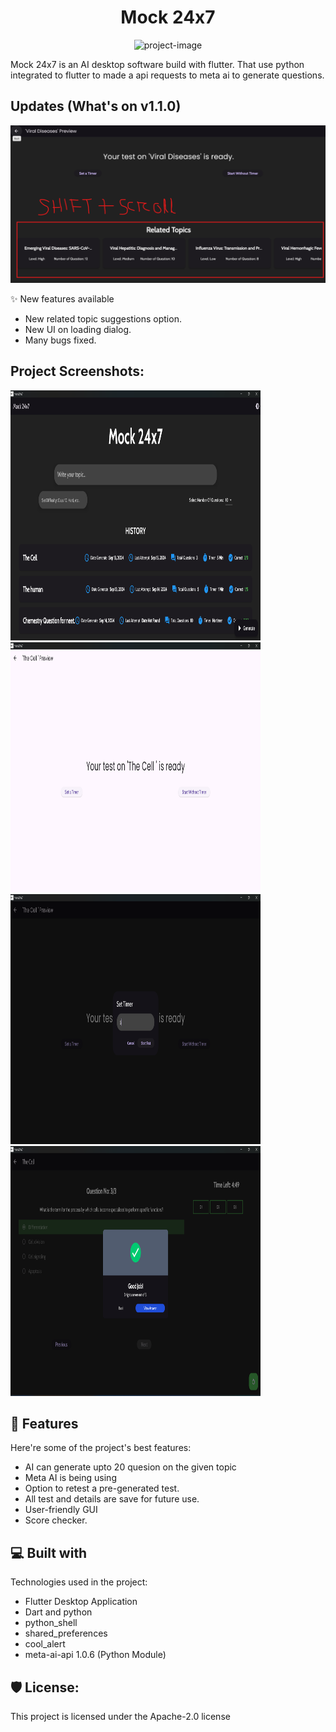 <h1 align="center" id="title">Mock 24x7</h1>

<p align="center"><img src="https://socialify.git.ci/somnathdashs/Mock-24x7/image?description=1&amp;font=Bitter&amp;language=1&amp;logo=https%3A%2F%2Fgithub.com%2Fsomnathdashs%2FMock-24x7%2Fblob%2Fmain%2FScreenshot%2FMOCK.jpg%3Fraw%3Dtrue&amp;name=1&amp;pattern=Solid&amp;theme=Dark" alt="project-image"></p>

<p id="description">Mock 24x7 is an AI desktop software build with flutter. That use python integrated to flutter to made a api requests to meta ai to generate questions.</p>

## Updates (What's on v1.1.0)
<img src="https://github.com/somnathdashs/Mock-24x7/blob/main/Screenshot/Screenshot%202024-09-22%20123450.png?raw=true" alt="update-screenshot">

✨ New features available
*  New related topic suggestions option.
*  New UI on loading dialog.
*  Many bugs fixed.

<h2>Project Screenshots:</h2>

<img src="https://github.com/somnathdashs/Mock-24x7/blob/main/Screenshot/5.png?raw=true" alt="project-screenshot" width="400" height="400/">

<img src="https://github.com/somnathdashs/Mock-24x7/blob/main/Screenshot/4.png?raw=true" alt="project-screenshot" width="400" height="400/">

<img src="https://github.com/somnathdashs/Mock-24x7/blob/main/Screenshot/3.png?raw=true" alt="project-screenshot" width="400" height="400/">

<img src="https://github.com/somnathdashs/Mock-24x7/blob/main/Screenshot/1.png?raw=true" alt="project-screenshot" width="400" height="400/">

  
  
<h2>🧐 Features</h2>

Here're some of the project's best features:

*   AI can generate upto 20 quesion on the given topic
*   Meta AI is being using
*   Option to retest a pre-generated test.
*   All test and details are save for future use.
*   User-friendly GUI
*   Score checker.

  
  
<h2>💻 Built with</h2>

Technologies used in the project:

*   Flutter Desktop Application
*   Dart and python
*   python\_shell
*   shared\_preferences
*   cool\_alert
*   meta-ai-api 1.0.6 (Python Module)

<h2>🛡️ License:</h2>

This project is licensed under the Apache-2.0 license
